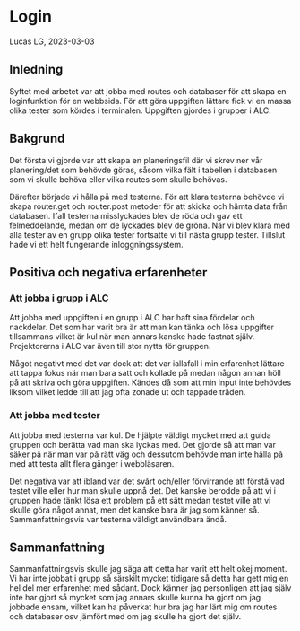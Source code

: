 # Login

Lucas LG, 2023-03-03

## Inledning

Syftet med arbetet var att jobba med routes och databaser för att skapa en loginfunktion för en webbsida. För att göra uppgiften lättare fick vi en massa olika tester som kördes i terminalen. Uppgiften gjordes i grupper i ALC.

## Bakgrund

Det första vi gjorde var att skapa en planeringsfil där vi skrev ner vår planering/det som behövde göras, såsom vilka fält i tabellen i databasen som vi skulle behöva eller vilka routes som skulle behövas.

Därefter började vi hålla på med testerna. För att klara testerna behövde vi skapa router.get och router.post metoder för att skicka och hämta data från databasen. Ifall testerna misslyckades blev de röda och gav ett felmeddelande, medan om de lyckades blev de gröna. När vi blev klara med alla tester av en grupp olika tester fortsatte vi till nästa grupp tester. Tillslut hade vi ett helt fungerande inloggningssystem.

## Positiva och negativa erfarenheter

### Att jobba i grupp i ALC

Att jobba med uppgiften i en grupp i ALC har haft sina fördelar och nackdelar. Det som har varit bra är att man kan tänka och lösa uppgifter tillsammans vilket är kul när man annars kanske hade fastnat själv. Projektorerna i ALC var även till stor nytta för gruppen.

Något negativt med det var dock att det var iallafall i min erfarenhet lättare att tappa fokus när man bara satt och kollade på medan någon annan höll på att skriva och göra uppgiften. Kändes då som att min input inte behövdes liksom vilket ledde till att jag ofta zonade ut och tappade tråden.

### Att jobba med tester

Att jobba med testerna var kul. De hjälpte väldigt mycket med att guida gruppen och berätta vad man ska lyckas med. Det gjorde så att man var säker på när man var på rätt väg och dessutom behövde man inte hålla på med att testa allt flera gånger i webbläsaren.

Det negativa var att ibland var det svårt och/eller förvirrande att förstå vad testet ville eller hur man skulle uppnå det. Det kanske berodde på att vi i gruppen hade tänkt lösa ett problem på ett sätt medan testet ville att vi skulle göra något annat, men det kanske bara är jag som känner så. Sammanfattningsvis var testerna väldigt användbara ändå.

## Sammanfattning

Sammanfattningsvis skulle jag säga att detta har varit ett helt okej moment. Vi har inte jobbat i grupp så särskilt mycket tidigare så detta har gett mig en hel del mer erfarenhet med sådant. Dock känner jag personligen att jag själv inte har gjort så mycket som jag annars skulle kunna ha gjort om jag jobbade ensam, vilket kan ha påverkat hur bra jag har lärt mig om routes och databaser osv jämfört med om jag skulle ha gjort det själv.